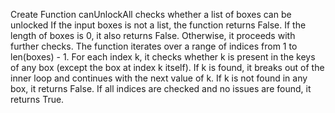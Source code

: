Create Function canUnlockAll
checks whether a list of boxes can be unlocked
If the input boxes is not a list, the function returns False.
If the length of boxes is 0, it also returns False.
Otherwise, it proceeds with further checks.
The function iterates over a range of indices from 1 to len(boxes) - 1.
For each index k, it checks whether k is present in the keys of any box (except the box at index k itself).
If k is found, it breaks out of the inner loop and continues with the next value of k.
If k is not found in any box, it returns False.
If all indices are checked and no issues are found, it returns True.
